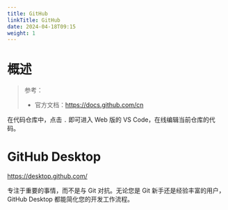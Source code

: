 ```yaml
---
title: GitHub
linkTitle: GitHub
date: 2024-04-18T09:15
weight: 1
---
```


# 概述

> 参考：
> 
> - 官方文档：<https://docs.github.com/cn>

在代码仓库中，点击 `.` 即可进入 Web 版的 VS Code，在线编辑当前仓库的代码。

# GitHub Desktop

https://desktop.github.com/

专注于重要的事情，而不是与 Git 对抗。无论您是 Git 新手还是经验丰富的用户，GitHub Desktop 都能简化您的开发工作流程。
